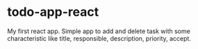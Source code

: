 # todo-app-react
My first react app. Simple app to add and delete task with some characteristic like title, responsible, description, priority, accept.
